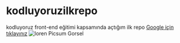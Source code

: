 # kodluyoruzilkrepo
kodluyoruz front-end eğitimi kapsamında açtığım ilk repo
[Google için tıklayınız](htpps://google.com) 
![loren Picsum Gorsel](https://picsum.photos/200/300) 
